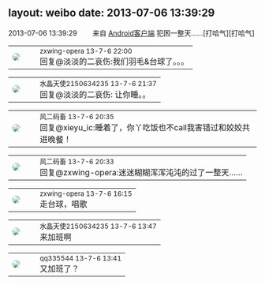 layout: weibo
date: 2013-07-06 13:39:29
---
<meta name="referrer" content="no-referrer" />

2013-07-06 13:39:29  &nbsp;&nbsp;&nbsp;&nbsp;&nbsp;&nbsp; 来自 <a href="http://app.weibo.com/t/feed/c66T5g" rel="nofollow">Android客户端</a>
犯困一整天……[打哈气][打哈气] ​​​

<table style="width: 100%;">
  <tr>
    <td style="width: 40px;"><img style="border-radius:50%" src="https://tva4.sinaimg.cn/crop.0.0.180.180.50/735b8c72jw1e8qgp5bmzyj2050050aa8.jpg?KID=imgbed,tva&Expires=1624466398&ssig=BilcKk2vB2"></td>
    <td colspan="2"><small>zxwing-opera 13-7-6 22:00</small><br/>回复@淡淡的二哀伤:我们羽毛&台球了。。。</td>
  </tr>
</table>

<table style="width: 100%;">
  <tr>
    <td style="width: 40px;"><img style="border-radius:50%" src="https://tva1.sinaimg.cn/crop.0.0.80.80.50/803012fbjw8f6z12p78p3j2028028q2p.jpg?KID=imgbed,tva&Expires=1624466398&ssig=C6VZ5oYFjW"></td>
    <td colspan="2"><small>水晶天使2150634235 13-7-6 21:37</small><br/>回复@淡淡的二哀伤: 让你睡。。</td>
  </tr>
</table>

<table style="width: 100%;">
  <tr>
    <td style="width: 40px;"><img style="border-radius:50%" src="https://tva3.sinaimg.cn/crop.0.0.639.639.50/6d2a6003jw8f3idy69w2gj20hs0hrt9g.jpg?KID=imgbed,tva&Expires=1624466398&ssig=l0KoqKyVfq"></td>
    <td colspan="2"><small>风二码畜 13-7-6 20:35</small><br/>回复@xieyu_ic:睡着了，你丫吃饭也不call我害错过和姣姣共进晚餐！</td>
  </tr>
</table>

<table style="width: 100%;">
  <tr>
    <td style="width: 40px;"><img style="border-radius:50%" src="https://tva3.sinaimg.cn/crop.0.0.639.639.50/6d2a6003jw8f3idy69w2gj20hs0hrt9g.jpg?KID=imgbed,tva&Expires=1624466398&ssig=l0KoqKyVfq"></td>
    <td colspan="2"><small>风二码畜 13-7-6 20:33</small><br/>回复@zxwing-opera:迷迷糊糊浑浑沌沌的过了一整天……</td>
  </tr>
</table>

<table style="width: 100%;">
  <tr>
    <td style="width: 40px;"><img style="border-radius:50%" src="https://tva4.sinaimg.cn/crop.0.0.180.180.50/735b8c72jw1e8qgp5bmzyj2050050aa8.jpg?KID=imgbed,tva&Expires=1624466398&ssig=BilcKk2vB2"></td>
    <td colspan="2"><small>zxwing-opera 13-7-6 16:15</small><br/>走台球，唱歌</td>
  </tr>
</table>

<table style="width: 100%;">
  <tr>
    <td style="width: 40px;"><img style="border-radius:50%" src="https://tva1.sinaimg.cn/crop.0.0.80.80.50/803012fbjw8f6z12p78p3j2028028q2p.jpg?KID=imgbed,tva&Expires=1624466398&ssig=C6VZ5oYFjW"></td>
    <td colspan="2"><small>水晶天使2150634235 13-7-6 13:47</small><br/>来加班啊</td>
  </tr>
</table>

<table style="width: 100%;">
  <tr>
    <td style="width: 40px;"><img style="border-radius:50%" src="https://tva4.sinaimg.cn/crop.0.0.180.180.50/7d25944djw1e8qgp5bmzyj2050050aa8.jpg?KID=imgbed,tva&Expires=1624466398&ssig=SfxKaXTvCQ"></td>
    <td colspan="2"><small>qq335544 13-7-6 13:41</small><br/>又加班了？</td>
  </tr>
</table>
